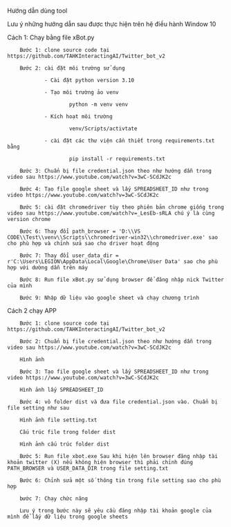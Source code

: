 Hướng dẫn dùng tool

Lưu ý những hướng dẫn sau được thực hiện trên hệ điều hành Window 10

Cách 1: Chạy bằng file xBot.py

        Bước 1: clone source code tại https://github.com/TAHKInteractingAI/Twitter_bot_v2

        Bước 2: cài đặt môi trường sử dụng

                - Cài đặt python version 3.10

                - Tạo môi trường ảo venv

                        python -m venv venv

                - Kích hoạt môi trường

                        venv/Scripts/activtate

                - cài đặt các thư viện cần thiết trong requirements.txt bằng

                        pip install -r requirements.txt

        Bước 3: Chuẩn bị file credential.json theo như hướng dẫn trong video sau https://www.youtube.com/watch?v=3wC-SCdJK2c

        Bước 4: Tạo file google sheet và lấy SPREADSHEET_ID như trong video https://www.youtube.com/watch?v=3wC-SCdJK2c

        Bước 5: cài đặt chromedriver tùy theo phiên bản chrome giống trong video sau https://www.youtube.com/watch?v=_LesEb-sRLA chú ý là cùng version chrome

        Bước 6: Thay đổi path_browser = 'D:\\VS CODE\\Test\\venv\\Scripts\\chromedriver-win32\\chromedriver.exe' sao cho phù hợp và chỉnh sửa sao cho driver hoạt động

        Bước 7: Thay đổi user_data_dir = r'C:\Users\LEGION\AppData\Local\Google\Chrome\User Data' sao cho phù hợp với dường dẫn trên máy

        Bước 8: Run file xBot.py sử dụng browser để đăng nhập nick Twitter của mình

        Bước 9: Nhập dữ liệu vào google sheet và chạy chương trình

Cách 2 chạy APP

        Bước 1: clone source code tại https://github.com/TAHKInteractingAI/Twitter_bot_v2

        Bước 2: Chuẩn bị file credential.json theo như hướng dẫn trong video sau https://www.youtube.com/watch?v=3wC-SCdJK2c

        Hình ảnh

        Bước 3: Tạo file google sheet và lấy SPREADSHEET_ID như trong video https://www.youtube.com/watch?v=3wC-SCdJK2c

        Hình ảnh lấy SPREADSHEET_ID

        Bước 4: vô folder dist và đưa file credential.json vào. Chuẩn bị file setting như sau

        Hình ảnh file setting.txt

        Cấu trúc file trong folder dist

        Hình ảnh cấu trúc folder dist

        Bước 5: Run file xbot.exe Sau khi hiện lên browser đăng nhập tài khoản twitter (X) nếu không hiện browser thì phải chỉnh đúng PATH_BROWSER và USER_DATA_DIR trong file setting.txt

        Bước 6: Chỉnh sửa một số thông tin trong file setting sao cho phù hợp

        bước 7: Chạy chức năng

        Lưu ý trong bước này sẽ yêu cầu đăng nhập tài khoản google của mình để lấy dữ liệu trong google sheets
